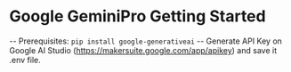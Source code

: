 # Google GeminiPro Getting Started

-- Prerequisites:
`
pip install google-generativeai
`
-- Generate API Key on Google AI Studio (https://makersuite.google.com/app/apikey) and save it .env file.

